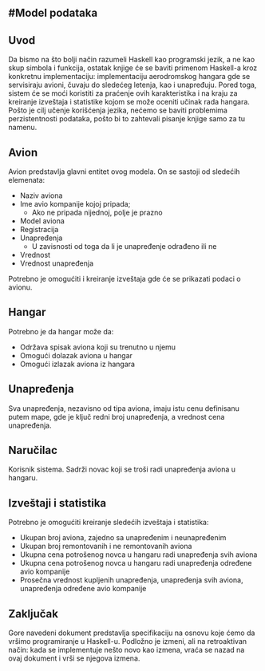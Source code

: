 #Model podataka
--------------------------

Uvod
----
Da bismo na što bolji način razumeli Haskell kao programski jezik, a ne kao skup simbola
i funkcija, ostatak knjige će se baviti primenom Haskell-a kroz konkretnu implementaciju:
implementaciju aerodromskog hangara gde se servisiraju avioni, čuvaju do sledećeg letenja,
kao i unapređuju. Pored toga, sistem će se moći koristiti za praćenje ovih karakteristika
i na kraju za kreiranje izveštaja i statistike kojom se može oceniti učinak rada hangara.
Pošto je cilj učenje korišćenja jezika, nećemo se baviti problemima perzistentnosti
podataka, pošto bi to zahtevali pisanje knjige samo za tu namenu.

Avion
-----
Avion predstavlja glavni entitet ovog modela. On se sastoji od sledećih elemenata:
* Naziv aviona
* Ime avio kompanije kojoj pripada; 
	* Ako ne pripada nijednoj, polje je prazno
* Model aviona
* Registracija
* Unapređenja
	* U zavisnosti od toga da li je unapređenje odrađeno ili ne
* Vrednost
* Vrednost unapređenja

Potrebno je omogućiti i kreiranje izveštaja gde će se prikazati podaci o avionu.

Hangar
------
Potrebno je da hangar može da:
* Održava spisak aviona koji su trenutno u njemu
* Omogući dolazak aviona u hangar
* Omogući izlazak aviona iz hangara

Unapređenja
-----------
Sva unapređenja, nezavisno od tipa aviona, imaju istu cenu definisanu putem mape, gde je
ključ redni broj unapređenja, a vrednost cena unapređenja.

Naručilac
---------
Korisnik sistema. Sadrži novac koji se troši radi unapređenja aviona u hangaru.

Izveštaji i statistika
----------------------

Potrebno je omogućiti kreiranje sledećih izveštaja i statistika:
* Ukupan broj aviona, zajedno sa unapređenim i neunapređenim
* Ukupan broj remontovanih i ne remontovanih aviona
* Ukupna cena potrošenog novca u hangaru radi unapređenja svih aviona
* Ukupna cena potrošenog novca u hangaru radi unapređenja određene avio kompanije
* Prosečna vrednost kupljenih unapređenja, unapređenja svih aviona, unapređenja određene avio kompanije

Zaključak
---------
Gore navedeni dokument predstavlja specifikaciju na osnovu koje ćemo da vršimo programiranje u 
Haskell-u. Podložno je izmeni, ali na retroaktivan način: kada se implementuje nešto novo kao izmena,
vraća se nazad na ovaj dokument i vrši se njegova izmena.